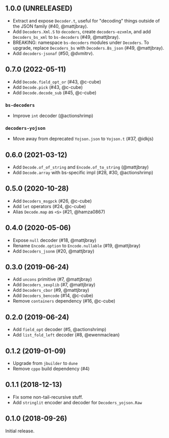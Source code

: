 ## 1.0.0 (UNRELEASED)

* Extract and expose `Decoder.t`, useful for "decoding" things outside of the JSON family (#40, @mattjbray).
* Add `Decoders.Xml.S` to `decoders`, create `decoders-ezxmlm`, and add `Decoders_bs_xml` to `bs-decoders` (#49, @mattjbray).
* BREAKING: namespace `bs-decoders` modules under `Decoders`. To upgrade,
  replace `Decoders_bs` with `Decoders.Bs_json` (#49, @mattjbray).
* Add `decoders-jsonaf` (#50, @dvmitrv).

## 0.7.0 (2022-05-11)

* Add `Decode.field_opt_or` (#43, @c-cube)
* Add `Decode.pick` (#43, @c-cube)
* Add `Decode.decode_sub` (#45, @c-cube)

### `bs-decoders`

* Improve `int` decoder (@actionshrimp)

### `decoders-yojson`

* Move away from deprecated `Yojson.json` to `Yojson.t` (#37, @idkjs)

## 0.6.0 (2021-03-12)

* Add `Decode.of_of_string` and `Encode.of_to_string` (@mattjbray)
* Add `Decode.array` with bs-specific impl (#28, #30, @actionshrimp)

## 0.5.0 (2020-10-28)

* Add `Decoders_msgpck` (#26, @c-cube)
* Add `let` operators (#24, @c-cube)
* Alias `Decode.map` as `<$>` (#21, @hamza0867)

## 0.4.0 (2020-05-06)

* Expose `null` decoder (#18, @mattjbray)
* Rename `Encode.option` to `Encode.nullable` (#19, @mattjbray)
* Add `Decoders_jsonm` (#20, @mattjbray)

## 0.3.0 (2019-06-24)

* Add `uncons` primitive (#7, @mattjbray)
* Add `Decoders_sexplib` (#7, @mattjbray)
* Add `Decoders_cbor` (#9, @mattjbray)
* Add `Decoders_bencode` (#14, @c-cube)
* Remove `containers` dependency (#16, @c-cube)

## 0.2.0 (2019-06-24)

* Add `field_opt` decoder (#5, @actionshrimp)
* Add `list_fold_left` decoder (#8, @ewenmaclean)

## 0.1.2 (2019-01-09)

* Upgrade from `jbuilder` to `dune`
* Remove `cppo` build dependency (#4)

## 0.1.1 (2018-12-13)

* Fix some non-tail-recursive stuff.
* Add `stringlit` encoder and decoder for `Decoders_yojson.Raw`

## 0.1.0 (2018-09-26)

Initial release.
